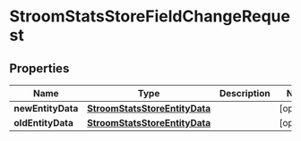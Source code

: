# StroomStatsStoreFieldChangeRequest

## Properties
Name | Type | Description | Notes
------------ | ------------- | ------------- | -------------
**newEntityData** | [**StroomStatsStoreEntityData**](StroomStatsStoreEntityData.md) |  |  [optional]
**oldEntityData** | [**StroomStatsStoreEntityData**](StroomStatsStoreEntityData.md) |  |  [optional]
